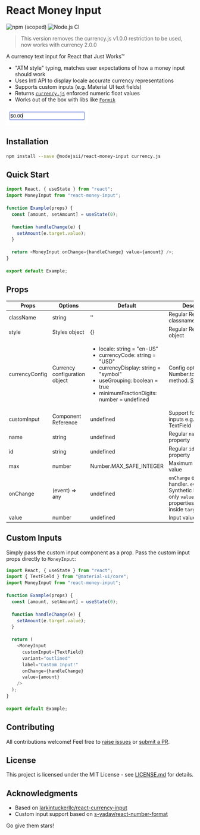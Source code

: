 # React Money Input

![npm (scoped)](https://img.shields.io/npm/v/@nodejsii/react-money-input) ![Node.js CI](https://github.com/nodejsii/react-money-input/workflows/Node.js%20CI/badge.svg)

> This version removes the currency.js v1.0.0 restriction to be used, now works with currency 2.0.0

A currency text input for React that Just Works™

- "ATM style" typing, matches user expectations of how a money input should work
- Uses Intl API to display locale accurate currency representations
- Supports custom inputs (e.g. Material UI text fields)
- Returns [`currency.js`](https://github.com/scurker/currency.js/) enforced numeric float values
- Works out of the box with libs like [`Formik`](https://github.com/jaredpalmer/formik)

![](example.gif)

## Installation

```bash
npm install --save @nodejsii/react-money-input currency.js
```

## Quick Start

```javascript
import React, { useState } from "react";
import MoneyInput from "react-money-input";

function Example(props) {
  const [amount, setAmount] = useState(0);

  function handleChange(e) {
    setAmount(e.target.value);
  }

  return <MoneyInput onChange={handleChange} value={amount} />;
}

export default Example;
```

## Props

| Props          | Options                       | Default                                                                                                                                                                                                          | Description                                                                                                                       |
| -------------- | ----------------------------- | ---------------------------------------------------------------------------------------------------------------------------------------------------------------------------------------------------------------- | --------------------------------------------------------------------------------------------------------------------------------- |
| className      | string                        | ''                                                                                                                                                                                                               | Regular React classname                                                                                                           |
| style          | Styles object                 | {}                                                                                                                                                                                                               | Regular React styles object                                                                                                       |
| currencyConfig | Currency configuration object | <ul> <li>locale: string = "en-US"</li> <li>currencyCode: string = "USD"</li> <li>currencyDisplay: string = "symbol"</li> <li>useGrouping: boolean = true</li> <li>minimumFractionDigits: number = undefined</li> | Config options for Number.toLocaleString method. [See more](https://www.techonthenet.com/js/number_tolocalestring.php)            |
| customInput    | Component Reference           | undefined                                                                                                                                                                                                        | Support for custom inputs e.g. Material UI TextField                                                                              |
| name           | string                        | undefined                                                                                                                                                                                                        | Regular `name` HTML property                                                                                                      |
| id             | string                        | undefined                                                                                                                                                                                                        | Regular `id` HTML property                                                                                                        |
| max            | number                        | Number.MAX_SAFE_INTEGER                                                                                                                                                                                          | Maximum allowed value                                                                                                             |
| onChange       | (event) => any                | undefined                                                                                                                                                                                                        | `onChange` event handler. `event` is a fake Synthetic Event with only `value`, `name` and `id` properties defined inside `target` |
| value          | number                        | undefined                                                                                                                                                                                                        | Input value                                                                                                                       |

## Custom Inputs

Simply pass the custom input component as a prop. Pass the custom input props directly to `MoneyInput`:

```javascript
import React, { useState } from "react";
import { TextField } from "@material-ui/core";
import MoneyInput from "react-money-input";

function Example(props) {
  const [amount, setAmount] = useState(0);

  function handleChange(e) {
    setAmount(e.target.value);
  }

  return (
    <MoneyInput
      customInput={TextField}
      variant="outlined"
      label="Custom Input!"
      onChange={handleChange}
      value={amount}
    />
  );
}

export default Example;
```

## Contributing

All contributions welcome! Feel free to [raise issues](https://github.com/nodejsii/react-money-input/issues) or [submit a PR](https://github.com/nodejsii/react-money-input/pulls).

## License

This project is licensed under the MIT License - see [LICENSE.md](LICENSE.md) for details.

## Acknowledgments

- Based on [larkintuckerllc/react-currency-input](https://github.com/larkintuckerllc/react-currency-input)
- Custom input support based on [
  s-yadav/react-number-format](https://github.com/s-yadav/react-number-format)

Go give them stars!
